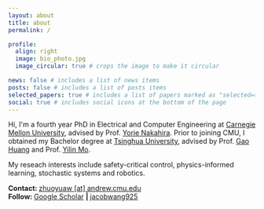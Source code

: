 ```yaml
---
layout: about
title: about
permalink: /

profile:
  align: right
  image: bio_photo.jpg
  image_circular: true # crops the image to make it circular

news: false # includes a list of news items
posts: false # includes a list of posts items
selected_papers: true # includes a list of papers marked as "selected={true}"
social: true # includes social icons at the bottom of the page
---
```


Hi, I'm a fourth year PhD in Electrical and Computer Engineering at [Carnegie Mellon University](https://www.cmu.edu/), advised by Prof. [Yorie Nakahira](https://www.ece.cmu.edu/directory/bios/nakahira-yorie.html). Prior to joining CMU, I obtained my Bachelor degree at [Tsinghua University](https://www.tsinghua.edu.cn/en/), advised by Prof. [Gao Huang](https://www.gaohuang.net/) and Prof. [Yilin Mo](https://yilinmo.github.io/). 

My reseach interests include safety-critical control, physics-informed learning, stochastic systems and robotics.

<strong>Contact: </strong> <a href="mailto:zhuoyuaw@andrew.cmu.edu">zhuoyuaw [at] andrew.cmu.edu</a>  
<strong>Follow: </strong>
<a href="https://scholar.google.com/citations?user=O46T3uUXCH4C" target="_blank" title="Google Scholar">
    <i class="ai ai-google-scholar"></i> Google Scholar</a>
<strong> | </strong>
<a href="https://github.com/jacobwang925" target="_blank" title="GitHub">
    <i class="fab fa-github"></i> jacobwang925</a>
<br><br>

